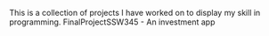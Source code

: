 This is a collection of projects I have worked on to display my skill in programming. 
FinalProjectSSW345 - An investment app 

